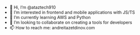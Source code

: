 - 👋 Hi, I’m @ataztech910
- 👀 I’m interested in frontend and mobile applications with JS/TS
- 🌱 I’m currently learning AWS and Python
- 💞️ I’m looking to collaborate on creating a tools for developers
- 📫 How to reach me: andreitazetdinov.com

<!---
ataztech910/ataztech910 is a ✨ special ✨ repository because its `README.md` (this file) appears on your GitHub profile.
You can click the Preview link to take a look at your changes.
--->
